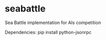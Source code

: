 # seabattle
Sea Battle implementation for AIs competition

Dependencies:
    pip install python-jsonrpc
